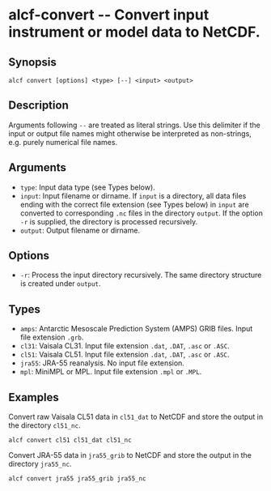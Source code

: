 
alcf-convert -- Convert input instrument or model data to NetCDF.
============

Synopsis
--------

    alcf convert [options] <type> [--] <input> <output>

Description
-----------

Arguments following `--` are treated as literal strings. Use this delimiter if the input or output file names might otherwise be interpreted as non-strings, e.g. purely numerical file names.

Arguments
---------

- `type`: Input data type (see Types below).
- `input`: Input filename or dirname. If `input` is a directory, all data files ending with the correct file extension (see Types below) in `input` are converted to corresponding `.nc` files in the directory `output`. If the option `-r` is supplied, the directory is processed recursively.
- `output`: Output filename or dirname.

Options
-------

- `-r`: Process the input directory recursively. The same directory structure is created under `output`.

Types
-----

- `amps`: Antarctic Mesoscale Prediction System (AMPS) GRIB files. Input file extension `.grb`.
- `cl31`: Vaisala CL31. Input file extension `.dat`, `.DAT`, `.asc` or `.ASC`.
- `cl51`: Vaisala CL51. Input file extension `.dat`, `.DAT`, `.asc` or `.ASC`.
- `jra55`: JRA-55 reanalysis. No input file extension.
- `mpl`: MiniMPL or MPL. Input file extension `.mpl` or `.MPL`.

Examples
--------

Convert raw Vaisala CL51 data in `cl51_dat` to NetCDF and store the output in the directory `cl51_nc`.

    alcf convert cl51 cl51_dat cl51_nc

Convert JRA-55 data in `jra55_grib` to NetCDF and store the output in the directory `jra55_nc`.

    alcf convert jra55 jra55_grib jra55_nc
	